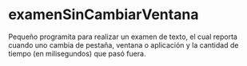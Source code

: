 # examenSinCambiarVentana
Pequeño programita para realizar un examen de texto, el cual reporta cuando uno cambia de pestaña, ventana o aplicación y la cantidad de tiempo (en milisegundos) que pasó fuera.

